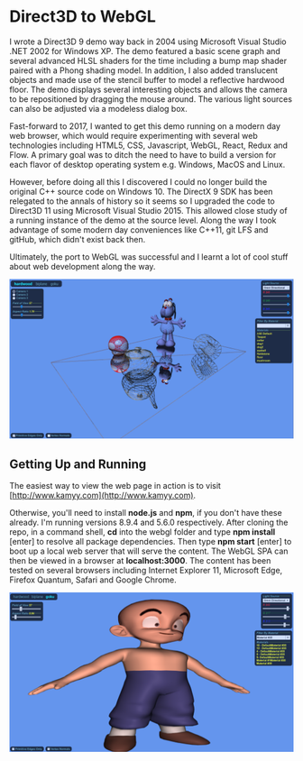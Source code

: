 # Direct3D to WebGL
I wrote a Direct3D 9 demo way back in 2004 using Microsoft Visual Studio .NET 2002 for Windows XP. The demo featured a basic scene graph and several advanced HLSL shaders for the time including a bump map shader paired with a Phong shading model. In addition, I also added translucent objects and made use of the stencil buffer to model a reflective hardwood floor. The demo displays several interesting objects and allows the camera to be repositioned by dragging the mouse around. The various light sources can also be adjusted via a modeless dialog box.

Fast-forward to 2017, I wanted to get this demo running on a modern day web browser, which would require experimenting with several web technologies including HTML5, CSS, Javascript, WebGL, React, Redux and Flow. A primary goal was to ditch the need to have to build a version for each flavor of desktop operating system e.g. Windows, MacOS and Linux.

However, before doing all this I discovered I could no longer build the original C++ source code on Windows 10. The DirectX 9 SDK has been relegated to the annals of history so it seems so I upgraded the code to Direct3D 11 using Microsoft Visual Studio 2015. This allowed close study of a running instance of the demo at the source level. Along the way I took advantage of some modern day conveniences like C++11, git LFS and gitHub, which didn't exist back then.

Ultimately, the port to WebGL was successful and I learnt a lot of cool stuff about web development along the way.

![hardwood screenshot](./screenshots/hardwood.png)

## Getting Up and Running

The easiest way to view the web page in action is to visit [http://www.kamyy.com](http://www.kamyy.com).

Otherwise, you'll need to install **node.js** and **npm**, if you don't have these already. I'm running versions 8.9.4 and 5.6.0 respectively. After cloning the repo, in a command shell, **cd** into the webgl folder and type **npm install** [enter] to resolve all package dependencies. Then type **npm start** [enter] to boot up a local web server that will serve the content. The WebGL SPA can then be viewed in a browser at **localhost:3000**. The content has been tested on several browsers including Internet Explorer 11, Microsoft Edge, Firefox Quantum, Safari and Google Chrome.

![goku screenshot](./screenshots/goku.png)
